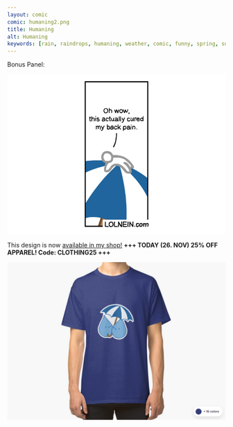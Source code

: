 ```yaml
---
layout: comic
comic: humaning2.png
title: Humaning
alt: Humaning
keywords: [rain, raindrops, humaning, weather, comic, funny, spring, summer, umbrella]
---
```


Bonus Panel:

![Humaning Bonus Panel](/images/humaning_bonus.png)

This design is now [available in my shop!](https://www.redbubble.com/people/LOLNEIN/shop) __+++ TODAY (26. NOV) 25% OFF APPAREL! Code: CLOTHING25 +++__


 


[![Raindrops Shirt](/images/raindrops_shirt.png)](https://www.redbubble.com/people/LOLNEIN/shop)
